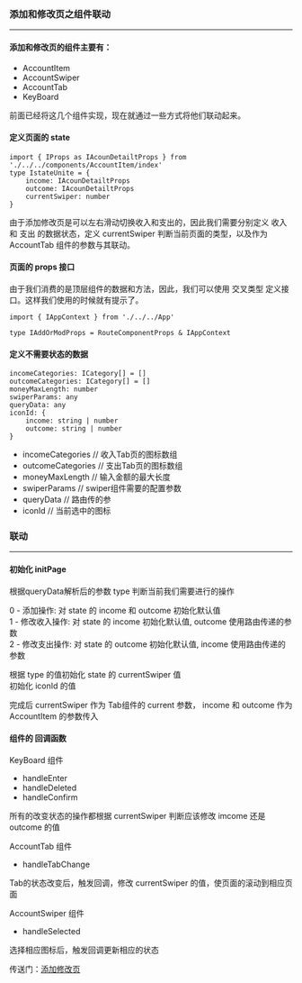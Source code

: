 ### <b>添加和修改页之组件联动</b>
---
#### 添加和修改页的组件主要有：
<ul>
	<li> AccountItem 
	<li> AccountSwiper
	<li> AccountTab 
	<li> KeyBoard
</ul>
前面已经将这几个组件实现，现在就通过一些方式将他们联动起来。

#### 定义页面的 state
```
import { IProps as IAcounDetailtProps } from './../../components/AccountItem/index'
type IstateUnite = {
	income: IAcounDetailtProps
	outcome: IAcounDetailtProps
	currentSwiper: number
}
```
由于添加修改页是可以左右滑动切换收入和支出的，因此我们需要分别定义 收入 和 支出 的数据状态，定义 currentSwiper 判断当前页面的类型，以及作为 AccountTab 组件的参数与其联动。

#### 页面的 props 接口
由于我们消费的是顶层组件的数据和方法，因此，我们可以使用 交叉类型 定义接口。这样我们使用的时候就有提示了。
```
import { IAppContext } from './../../App'

type IAddOrModProps = RouteComponentProps & IAppContext
```

#### 定义不需要状态的数据
```
incomeCategories: ICategory[] = []  
outcomeCategories: ICategory[] = []
moneyMaxLength: number
swiperParams: any
queryData: any
iconId: {
	income: string | number
	outcome: string | number
}
```
<ul>
	<li> incomeCategories // 收入Tab页的图标数组
	<li> outcomeCategories // 支出Tab页的图标数组
	<li> moneyMaxLength // 输入金额的最大长度
	<li> swiperParams // swiper组件需要的配置参数
	<li> queryData // 路由传的参
	<li> iconId // 当前选中的图标
</ul>

### 联动
----

#### 初始化 initPage
根据queryData解析后的参数 type 判断当前我们需要进行的操作 <br />

0 - 添加操作: 对 state 的 income 和 outcome 初始化默认值<br />
1 - 修改收入操作: 对 state 的 income 初始化默认值, outcome 使用路由传递的参数 <br />
2 - 修改支出操作: 对 state 的 outcome 初始化默认值, income 使用路由传递的参数 <br />

根据 type 的值初始化 state 的 currentSwiper 值<br />
初始化 iconId 的值<br />

完成后 currentSwiper 作为 Tab组件的 current 参数， income 和 outcome 作为 AccountItem 的参数传入

#### 组件的 回调函数

KeyBoard 组件
<ul>
	<li> handleEnter 
	<li> handleDeleted
	<li> handleConfirm 
</ul>

所有的改变状态的操作都根据 currentSwiper 判断应该修改 imcome 还是 outcome 的值 <br />

AccountTab 组件

<ul>
	<li> handleTabChange 
</ul>

Tab的状态改变后，触发回调，修改 currentSwiper 的值，使页面的滚动到相应页面 <br />

AccountSwiper 组件

<ul>
	<li> handleSelected 
</ul>

选择相应图标后，触发回调更新相应的状态 <br />

传送门：<a href="./../src/container/Addaccount/index.tsx">添加修改页</a>
